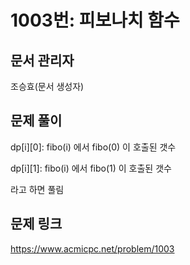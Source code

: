 # 1003번: 피보나치 함수
## 문서 관리자
조승효(문서 생성자)
## 문제 풀이
dp[i][0]: fibo(i) 에서 fibo(0) 이 호출된 갯수

dp[i][1]: fibo(i) 에서 fibo(1) 이 호출된 갯수

라고 하면 풀림
## 문제 링크
https://www.acmicpc.net/problem/1003